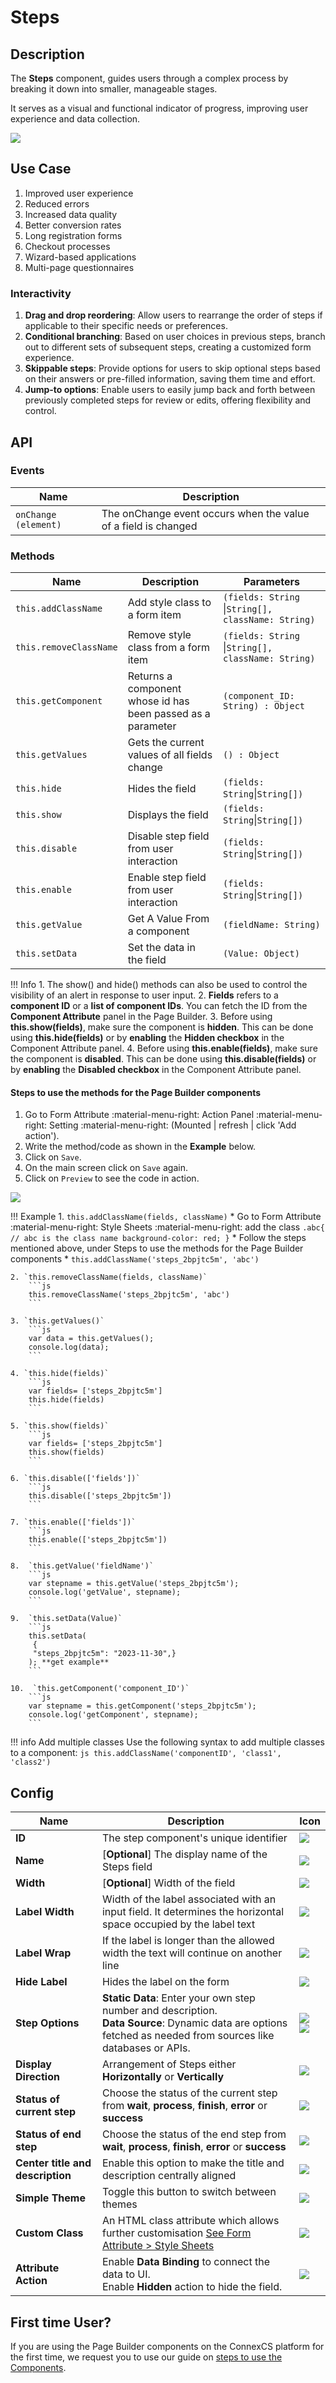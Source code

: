 # Steps

## Description

The **Steps** component, guides users through a complex process by breaking it down into smaller, manageable stages.

It serves as a visual and functional indicator of progress, improving user experience and data collection.

<img src= "/apps/components/img/steps1.png">

## Use Case

1. Improved user experience
2. Reduced errors
3. Increased data quality
4. Better conversion rates
5. Long registration forms
6. Checkout processes
7. Wizard-based applications
8. Multi-page questionnaires

### Interactivity

1. **Drag and drop reordering**: Allow users to rearrange the order of steps if applicable to their specific needs or preferences.
2. **Conditional branching**: Based on user choices in previous steps, branch out to different sets of subsequent steps, creating a customized form experience.
3. **Skippable steps**: Provide options for users to skip optional steps based on their answers or pre-filled information, saving them time and effort.
4. **Jump-to options**: Enable users to easily jump back and forth between previously completed steps for review or edits, offering flexibility and control.

## API

### Events

| **Name**| **Description**|
|---------|----------------|
| `onChange (element)`| The onChange event occurs when the value of a field is changed|

### Methods

| **Name**| **Description**|**Parameters**|
----------|----------------|--------------|
|`this.addClassName`|Add style class to a form item|`(fields: String `&#124;`String[], className: String)`|
|`this.removeClassName`|Remove style class from a form item|`(fields: String `&#124;`String[], className: String)`|
|`this.getComponent`|Returns a component whose id has been passed as a parameter|`(component_ID: String) : Object`|
|`this.getValues`|Gets the current values of all fields change|`() : Object`|
|`this.hide`|Hides the field|`(fields: String`&#124;`String[])`|
|`this.show`|Displays the field|`(fields: String`&#124;`String[])`|
|`this.disable`| Disable step field from user interaction|`(fields: String`&#124;`String[])`|
|`this.enable`| Enable step field from user interaction|`(fields: String`&#124;`String[])`|
|`this.getValue`|Get A Value From a component|`(fieldName: String)`|
|`this.setData`|Set the data in the field|`(Value: Object)`|

!!! Info
    1. The show() and hide() methods can also be used to control the visibility of an alert in response to user input.
    2. **Fields** refers to a **component ID** or a **list of component IDs**. You can fetch the ID from the **Component Attribute** panel in the Page Builder.
    3. Before using **this.show(fields)**, make sure the component is **hidden**. This can be done using **this.hide(fields)** or by **enabling** the **Hidden checkbox** in the Component Attribute panel.
    4.  Before using **this.enable(fields)**, make sure the component is **disabled**. This can be done using **this.disable(fields)** or by **enabling** the **Disabled checkbox** in the Component Attribute panel.

#### Steps to use the methods for the Page Builder components

1. Go to Form Attribute :material-menu-right: Action Panel :material-menu-right: Setting :material-menu-right: (Mounted | refresh | click 'Add action').
2. Write the method/code as shown in the **Example** below.
3. Click on `Save`.
4. On the main screen click on `Save` again.
5. Click on `Preview` to see the code in action.
<img src= "/apps/components/img/check1.png">

!!! Example
    1. `this.addClassName(fields, className)`
          * Go to Form Attribute :material-menu-right: Style Sheets :material-menu-right: add the class
            ```
            .abc{ // abc is the class name
            background-color: red;
            }
            ```
          * Follow the steps mentioned above, under Steps to use the methods for the Page Builder components
          * ```
            this.addClassName('steps_2bpjtc5m', 'abc')
            ```

    2. `this.removeClassName(fields, className)`
        ```js
        this.removeClassName('steps_2bpjtc5m', 'abc')
        ```
    
    3. `this.getValues()`
        ```js
        var data = this.getValues();
        console.log(data);
        ```
    
    4. `this.hide(fields)`
        ```js
        var fields= ['steps_2bpjtc5m']
        this.hide(fields)
        ```
    
    5. `this.show(fields)`
        ```js
        var fields= ['steps_2bpjtc5m']
        this.show(fields)
        ```
    
    6. `this.disable(['fields'])`
        ```js
        this.disable(['steps_2bpjtc5m'])
        ```
    
    7. `this.enable(['fields'])`
        ```js
        this.enable(['steps_2bpjtc5m'])
        ```
    
    8.  `this.getValue('fieldName')`
        ```js
        var stepname = this.getValue('steps_2bpjtc5m');
        console.log('getValue', stepname);
        ```
    
    9.  `this.setData(Value)`
        ```js
        this.setData(
         {
         "steps_2bpjtc5m": "2023-11-30",}
        ); **get example**
        ```
    
    10.  `this.getComponent('component_ID')`
        ```js
        var stepname = this.getComponent('steps_2bpjtc5m');
        console.log('getComponent', stepname);
        ```

!!! info Add multiple classes
    Use the following syntax to add multiple classes to a component:
    ```js
    this.addClassName('componentID', 'class1', 'class2')
    ```

## Config

| **Name**|**Description**|**Icon**|
|---------|---------------|--------|
|**ID**| The step component's unique identifier|<img src= "/apps/components/img/input_id.png">|
|**Name**| [**Optional**] The display name of the Steps field|<img src= "/apps/components/img/checkbox_name.png">|
|**Width**| [**Optional**] Width of the field|<img src= "/apps/components/img/input_width.png">|
|**Label Width**|Width of the label associated with an input field. It determines the horizontal space occupied by the label text|<img src= "/apps/components/img/input_labelwidth1.png">|
|**Label Wrap**| If the label is longer than the allowed width the text will continue on another line|<img src= "/apps/components/img/input_labelwrap1.png">|
|**Hide Label**| Hides the label on the form|<img src= "/apps/components/img/input_hidelabel.png">|
|**Step Options**|**Static Data**: Enter your own step number and description.<br> **Data Source**: Dynamic data are options fetched as needed from sources like databases or APIs.|<img src= "/apps/components/img/step_static.png"> <br> <img src= "/apps/components/img/step_datasourece.png">||
|**Display Direction**|Arrangement of Steps either **Horizontally** or **Vertically**|<img src= "/apps/components/img/step_displaydirection.png">|
|**Status of current step**|Choose the status of the current step from **wait**, **process**, **finish**, **error** or **success**|<img src= "/apps/components/img/step_statuscurrent.png">|  
|**Status of end step**|Choose the status of the end step from **wait**, **process**, **finish**, **error** or **success**|<img src= "/apps/components/img/step_statusend.png">|
|**Center title and description**|Enable this option to make the title and description centrally aligned |<img src= "/apps/components/img/step_statusend.png">|
|**Simple Theme**| Toggle this button to switch between themes|<img src= "/apps/components/img/step_simple.png">|
|**Custom Class**| An HTML class attribute which allows further customisation [See Form Attribute > Style Sheets](https://bani-appsection--connexcs-docs.netlify.app/apps/page-builder/#form-attribute)|<img src= "/apps/components/img/input_customclass.png">|
|**Attribute Action**|Enable **Data Binding** to connect the data to UI. <br> Enable **Hidden** action to hide the field.|<img src= "/apps/components/img/step_attributeaction.png">|

## First time User?

If you are using the Page Builder components on the ConnexCS platform for the first time, we request you to use our guide on <a href="https://bani-appsection--connexcs-docs.netlify.app/apps/page-builder/#steps-to-use-components-in-the-page-builder" target="_blank">steps to use the Components</a>.